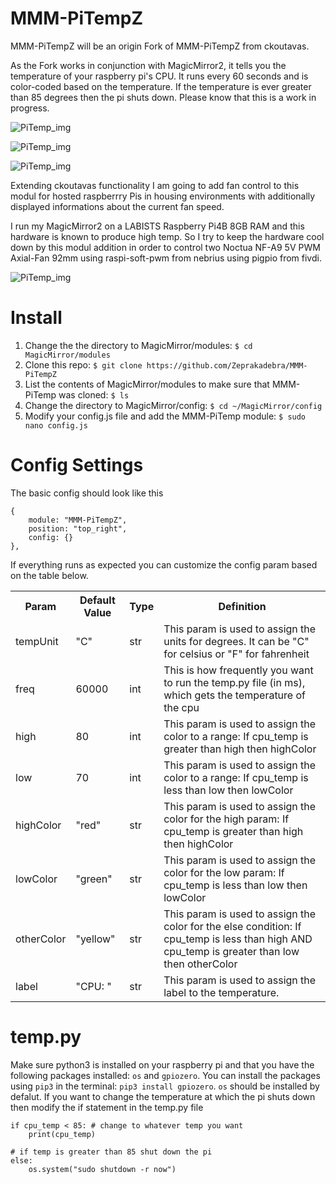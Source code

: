 # MMM-PiTempZ
MMM-PiTempZ will be an origin Fork of MMM-PiTempZ from ckoutavas.

As the Fork works in conjunction with MagicMirror2, it tells you the temperature of your raspberry pi's CPU. It runs every 60 seconds and is color-coded based on the temperature. If the temperature is ever greater than 85 degrees then the pi shuts down. Please know that this is a work in progress.

![PiTemp_img](https://github.com/ckoutavas/MMM-PiTemp/blob/master/PiTemp2.png)

![PiTemp_img](https://github.com/ckoutavas/MMM-PiTemp/blob/master/PiTemp.png)

![PiTemp_img](https://github.com/ckoutavas/MMM-PiTemp/blob/master/PiTemp3.png)

Extending ckoutavas functionality I am going to add fan control to this modul for hosted raspberrry Pis in housing environments with additionally displayed informations about the current fan speed.

I run my MagicMirror2 on a LABISTS Raspberry Pi4B 8GB RAM and this hardware is known to produce high temp. So I try to keep the hardware cool down by this modul addition in order to control two Noctua NF-A9 5V PWM Axial-Fan 92mm using raspi-soft-pwm from nebrius using pigpio from fivdi.

![PiTemp_img](https://github.com/ckoutavas/MMM-PiTemp/blob/master/PiTempZ.PNG)

# Install
1. Change the the directory to MagicMirror/modules: ```$ cd MagicMirror/modules```
2. Clone this repo: ```$ git clone https://github.com/Zeprakadebra/MMM-PiTempZ```
3. List the contents of MagicMirror/modules to make sure that MMM-PiTemp was cloned: ```$ ls```
4. Change the directory to MagicMirror/config: ```$ cd ~/MagicMirror/config```
5. Modify your config.js file and add the MMM-PiTemp module: ```$ sudo nano config.js```
    
# Config Settings
The basic config should look like this

```
{
    module: "MMM-PiTempZ",
    position: "top_right",
    config: {}
},
 ```
If everything runs as expected you can customize the config param based on the table below.

<table>
<tr>
<th>Param</th>
<th>Default Value</th>
<th>Type</th>
<th>Definition</th>
</tr>

<tr>
<td>tempUnit</td>
<td>"C"</td>
<td>str</td>
<td>This param is used to assign the units for degrees. It can be "C" for celsius or "F" for fahrenheit</td>
</tr>

<tr>
<td>freq</td>
<td>60000</td>
 <td>int</td>
<td>This is how frequently you want to run the temp.py file (in ms), which gets the temperature of the cpu</td>
</tr>

<tr>
<td>high</td>
<td>80</td>
<td>int</td>
<td>This param is used to assign the color to a range: If cpu_temp is greater than high then highColor</td>
</tr>

<tr>
<td>low</td>
<td>70</td>
<td>int</td>
<td>This param is used to assign the color to a range: If cpu_temp is less than low then lowColor</td>
</tr>

<tr>
<td>highColor</td>
<td>"red"</td>
<td>str</td>
<td>This param is used to assign the color for the high param: If cpu_temp is greater than high then highColor</td>
</tr>

<tr>
<td>lowColor</td>
<td>"green"</td>
<td>str</td>
<td>This param is used to assign the color for the low param: If cpu_temp is less than low then lowColor</td>
</tr>

<tr>
<td>otherColor</td>
<td>"yellow"</td>
<td>str</td>
<td>This param is used to assign the color for the else condition: If cpu_temp is less than high AND cpu_temp is greater than low then otherColor</td>
</tr>

<tr>
<td>label</td>
<td>"CPU: "</td>
<td>str</td>
<td>This param is used to assign the label to the temperature.</td>
</tr>
</table>

# temp.py
Make sure python3 is installed on your raspberry pi and that you have the following packages installed: `os` and `gpiozero`. You can install the packages using `pip3` in the terminal: `pip3 install gpiozero`. `os` should be installed by defalut.
If you want to change the temperature at which the pi shuts down then modify the if statement in the temp.py file
```
if cpu_temp < 85: # change to whatever temp you want
    print(cpu_temp)

# if temp is greater than 85 shut down the pi
else:
    os.system("sudo shutdown -r now")
```

